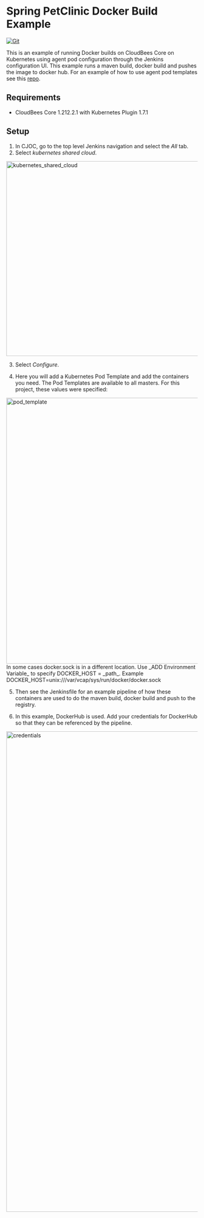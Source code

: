 # Spring PetClinic Docker Build Example

[![Git](https://app.soluble.cloud/api/v1/public/badges/ddd3b919-206d-4e01-961b-39d0f0006cbd.svg?orgId=604336610407)](https://app.soluble.cloud/repos/details/github.com/jefferyfry/spring-petclinic-docker-build?orgId=604336610407)  

This is an example of running Docker builds on CloudBees Core on Kubernetes using agent pod configuration through the Jenkins configuration UI. This example runs a maven build, docker build and pushes the image to docker hub. For an example of how to use agent pod templates see this [repo](https://github.com/jefferyfry/spring-petclinic-docker-build-podTemplate).

## Requirements
- CloudBees Core 1.212.2.1 with Kubernetes Plugin 1.7.1

## Setup

1. In CJOC, go to the top level Jenkins navigation and select the _All_ tab.
2. Select _kubernetes shared cloud_.
<img width="513" alt="kubernetes_shared_cloud" src="https://user-images.githubusercontent.com/6440106/43618799-49a8dcc2-967f-11e8-8a08-bd9b8ecd217d.png">

3. Select _Configure_.

4. Here you will add a Kubernetes Pod Template and add the containers you need. The Pod Templates are available to all masters. For this project, these values were specified:
<img width="700" alt="pod_template" src="https://user-images.githubusercontent.com/6440106/43618763-10c25244-967f-11e8-92ec-adb45a130957.png"> 
In some cases docker.sock is in a different location. Use _ADD Environment Variable_ to specify DOCKER_HOST = _path_. Example DOCKER_HOST=unix:///var/vcap/sys/run/docker/docker.sock

5. Then see the Jenkinsfile for an example pipeline of how these containers are used to do the maven build, docker build and push to the registry.

6. In this example, DockerHub is used. Add your credentials for DockerHub so that they can be referenced by the pipeline.
<img width="1265" alt="credentials" src="https://user-images.githubusercontent.com/6440106/43618773-243c4b0e-967f-11e8-8e80-1e3555410640.png">
